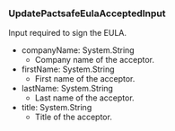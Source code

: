 ### UpdatePactsafeEulaAcceptedInput
Input required to sign the EULA.

- companyName: System.String
  - Company name of the acceptor.
- firstName: System.String
  - First name of the acceptor.
- lastName: System.String
  - Last name of the acceptor.
- title: System.String
  - Title of the acceptor.
